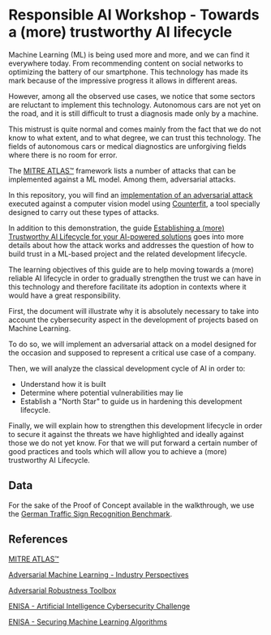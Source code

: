 # Responsible AI Workshop - Towards a (more) trustworthy AI lifecycle

Machine Learning (ML) is being used more and more, and we can find it everywhere today. From recommending content on social networks to optimizing the battery of our smartphone. This technology has made its mark because of the impressive progress it allows in different areas. 

However, among all the observed use cases, we notice that some sectors are reluctant to implement this technology. Autonomous cars are not yet on the road, and it is still difficult to trust a diagnosis made only by a machine. 

This mistrust is quite normal and comes mainly from the fact that we do not know to what extent, and to what degree, we can trust this technology. The fields of autonomous cars or medical diagnostics are unforgiving fields where there is no room for error.

The [MITRE ATLAS™](https://atlas.mitre.org/) framework lists a number of attacks that can be implemented against a ML model. Among them, adversarial attacks. 

In this repository, you will find an [implementation of an adversarial attack](https://github.com/microsoft/responsible-ai-workshop/blob/main/tooling-tutorials/hands_on_tutorials/adverserial_attacks_counterfit/adverserial_attacks_counterfit.ipynb) executed against a computer vision model using [Counterfit](https://github.com/Azure/counterfit), a tool specially designed to carry out these types of attacks. 

In addition to this demonstration, the guide [Establishing a (more) Trustworthy AI Lifecycle for your AI-powered solutions](https://github.com/microsoft/responsible-ai-workshop/blob/main/trustworthy-ai-lifecycle/docs/guide_building_trustworthy_ai_lifecycle.docx) goes into more details about how the attack works and addresses the question of how to build trust in a ML-based project and the related development lifecycle.

The learning objectives of this guide are to help moving towards a (more) reliable AI lifecycle in order to gradually strengthen the trust we can have in this technology and therefore facilitate its adoption in contexts where it would have a great responsibility.

First, the document will illustrate why it is absolutely necessary to take into account the cybersecurity aspect in the development of projects based on Machine Learning. 
  
To do so, we will implement an adversarial attack on a model designed for the occasion and supposed to represent a critical use case of a company.

Then, we will analyze the classical development cycle of AI in order to:
-	Understand how it is built
-	Determine where potential vulnerabilities may lie
-   Establish a "North Star" to guide us in hardening this development lifecycle.

Finally, we will explain how to strengthen this development lifecycle in order to secure it against the threats we have highlighted and ideally against those we do not yet know. For that we will put forward a certain number of good practices and tools which will allow you to achieve a (more) trustworthy AI Lifecycle.


## Data

For the sake of the Proof of Concept available in the walkthrough, we use the [German Traffic Sign Recognition Benchmark](https://benchmark.ini.rub.de/gtsrb_news.html).


## References

[MITRE ATLAS™](https://atlas.mitre.org/)

[Adversarial Machine Learning - Industry Perspectives](https://arxiv.org/pdf/2002.05646.pdf)

[Adversarial Robustness Toolbox](https://github.com/Trusted-AI/adversarial-robustness-toolbox)

[ENISA - Artificial Intelligence Cybersecurity Challenge](https://www.enisa.europa.eu/publications/artificial-intelligence-cybersecurity-challenges)

[ENISA - Securing Machine Learning Algorithms](https://www.enisa.europa.eu/publications/securing-machine-learning-algorithms)

